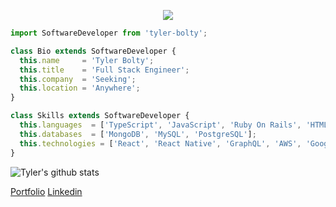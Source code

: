 <p align="center">
  <img src="https://images.unsplash.com/photo-1603298529316-06ab1d7b86d7?ixid=MnwxMjA3fDB8MHxwaG90by1wYWdlfHx8fGVufDB8fHx8&ixlib=rb-1.2.1&auto=format&fit=crop&w=2046&q=80"  />
</p>

```js
import SoftwareDeveloper from 'tyler-bolty';

class Bio extends SoftwareDeveloper {
  this.name     = 'Tyler Bolty';
  this.title    = 'Full Stack Engineer';
  this.company  = 'Seeking';
  this.location = 'Anywhere';
}

class Skills extends SoftwareDeveloper {
  this.languages  = ['TypeScript', 'JavaScript', 'Ruby On Rails', 'HTML', 'CSS'];
  this.databases  = ['MongoDB', 'MySQL', 'PostgreSQL'];
  this.technologies = ['React', 'React Native', 'GraphQL', 'AWS', 'Google Maps API', 'Material-UI'];
}
```

![Tyler's github stats](https://github-readme-stats.vercel.app/api?username=tsbolty&show_icons=true&theme=dracula&hide=stars,issues)

[Portfolio](https://tsbolty-portfolio.netlify.app)
[Linkedin](https://linkedin.com/in/tyler-bolty)
